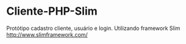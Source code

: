 # Cliente-PHP-Slim
Protótipo cadastro cliente, usuário e login.
Utilizando framework Slim http://www.slimframework.com/
